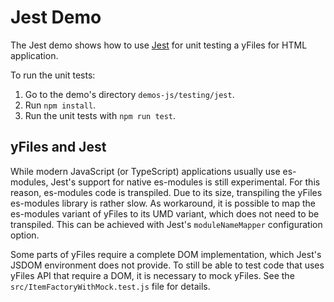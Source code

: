<!--
 //////////////////////////////////////////////////////////////////////////////
 // @license
 // This file is part of yFiles for HTML 2.5.0.3.
 // Use is subject to license terms.
 //
 // Copyright (c) 2000-2023 by yWorks GmbH, Vor dem Kreuzberg 28,
 // 72070 Tuebingen, Germany. All rights reserved.
 //
 //////////////////////////////////////////////////////////////////////////////
-->
# Jest Demo

The Jest demo shows how to use [Jest](https://jestjs.io/) for unit testing a yFiles for HTML application.

To run the unit tests:

1.  Go to the demo's directory `demos-js/testing/jest`.
2.  Run `npm install`.
3.  Run the unit tests with `npm run test`.

## yFiles and Jest

While modern JavaScript (or TypeScript) applications usually use es-modules, Jest's support for native es-modules is still experimental. For this reason, es-modules code is transpiled. Due to its size, transpiling the yFiles es-modules library is rather slow. As workaround, it is possible to map the es-modules variant of yFiles to its UMD variant, which does not need to be transpiled. This can be achieved with Jest's `moduleNameMapper` configuration option.

Some parts of yFiles require a complete DOM implementation, which Jest's JSDOM environment does not provide. To still be able to test code that uses yFiles API that require a DOM, it is necessary to mock yFiles. See the `src/ItemFactoryWithMock.test.js` file for details.
